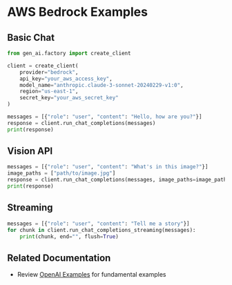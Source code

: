 # AWS Bedrock Examples

## Basic Chat

```python
from gen_ai.factory import create_client

client = create_client(
    provider="bedrock",
    api_key="your_aws_access_key",
    model_name="anthropic.claude-3-sonnet-20240229-v1:0",
    region="us-east-1",
    secret_key="your_aws_secret_key"
)

messages = [{"role": "user", "content": "Hello, how are you?"}]
response = client.run_chat_completions(messages)
print(response)
```

## Vision API

```python
messages = [{"role": "user", "content": "What's in this image?"}]
image_paths = ["path/to/image.jpg"]
response = client.run_chat_completions(messages, image_paths=image_paths)
print(response)
```

## Streaming

```python
messages = [{"role": "user", "content": "Tell me a story"}]
for chunk in client.run_chat_completions_streaming(messages):
    print(chunk, end="", flush=True)
```

## Related Documentation

- Review [OpenAI Examples](openai_examples.md) for fundamental examples
